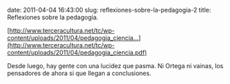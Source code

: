 date: 2011-04-04 16:43:00
slug: reflexiones-sobre-la-pedagogia-2
title: Reflexiones sobre la pedagogía.

    

[http://www.terceracultura.net/tc/wp-content/uploads/2011/04/pedagogia_ciencia...](http://www.terceracultura.net/tc/wp-content/uploads/2011/04/pedagogia_ciencia.pdf)

Desde luego, hay gente con una lucidez que pasma. Ni Ortega ni vainas, los pensadores de ahora si que llegan a conclusiones.

  

